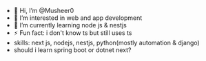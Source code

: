 - 👋 Hi, I’m @Musheer0
- 👀 I’m interested in web and app development
- 🌱 I’m currently learning node js & nestjs
- ⚡ Fun fact: i don't know ts but still uses ts
-  skills: next js, nodejs, nestjs, python(mostly automation & django)
-  should i learn spring boot or dotnet next?
<!---
Musheer0/Musheer0 is a ✨ special ✨ repository because its `README.md` (this file) appears on your GitHub profile.
You can click the Preview link to take a look at your changes.
--->

